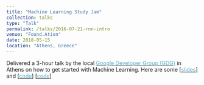 ```yaml
---
title: "Machine Learning Study Jam"
collection: talks
type: "Talk"
permalink: /talks/2016-07-21-rnn-intro
venue: "Found.Ation"
date: 2018-05-15
location: "Athens, Greece"
---
```

Delivered a 3-hour talk by the local [<font color="#52ADC8">Google Developer Group (GDG)</font>](https://gdg.community.dev/gdg-athens/) in Athens on how to get started with Machine Learning. Here are some [[<font color="#52ADC8">slides</font>]](https://docs.google.com/presentation/d/1qCXuKiHQ8vrkaBGzRm6oKoU6CZxEQDGVU5WPnAzDTvA/edit?usp=sharing) and [
[<font color="#52ADC8">code</font>]](https://drive.google.com/file/d/1yQf3jVMNIEZJpHYmwgguY7_Jjz6oOicL/view?usp=sharing) [
[<font color="#52ADC8">code</font>]](https://drive.google.com/file/d/1qesU0G3kH6dDrWXwYBJkhGU2_cB_YkZy/view?usp=sharing)

